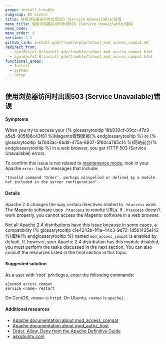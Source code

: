 ```yaml
---
group: install_trouble
subgroup: 02_access
title: 使用浏览器访问时出现503 (Service Unavailable)错误
menu_title: 使用浏览器访问时出现503 (Service Unavailable)错误
menu_node:
menu_order: 3
version: 2.1
github_link: install-gde/trouble/php/tshoot_mod_access_compat.md
redirect_from:
  - /guides/v1.0/install-gde/trouble/tshoot_mod_access_compat.html
  - /guides/v2.0/install-gde/trouble/tshoot_mod_access_compat.html
functional_areas:
  - Install
  - System
  - Setup
---
```



<h2 id="trouble-install-depend">使用浏览器访问时出现503 (Service Unavailable)错误</h2>

#### Symptoms

When you try to access your {% glossarytooltip 18b930cf-09cc-47c9-a5e5-905f86c43f81 %}Magento管理面板{% endglossarytooltip %} or {% glossarytooltip 1a70d3ac-6bd9-475a-8937-5f80ca785c14 %}网站前台{% endglossarytooltip %} in a web browser, you get HTTP 503 (Service Unavailable) errors.

To confirm this issue is not related to <a href="{{ page.baseurl }}/install-gde/install/cli/install-cli-subcommands.html#instgde-cli-maint-configphp">maintenance mode</a>, look in your Apache `error.log` for messages that include:

	"Invalid command 'Order', perhaps misspelled or defined by a module not included in the server configuration". 

#### Details

Apache 2.4 changes the way certain directives related to `.htaccess` work. The Magento software uses `.htaccess` to rewrite URLs. If `.htaccess` doesn't work properly, you cannot access the Magento software in a web browser.

Not all Apache 2.4 distributions have this issue because in some cases, a compatibility {% glossarytooltip c1e4242b-1f1a-44c3-9d72-1d5b1435e142 %}模块{% endglossarytooltip %} named `mod_access_compat` is enabled by default. If, however, your Apache 2.4 distribution has this module disabled, you must perform the tasks discussed in the next section. You can also consult the resources listed in the final section in this topic.

#### Suggested solution
As a user with 'root' privileges, enter the following commands:

	a2enmod access_compat
	service <name> restart

On CentOS, `<name>` is `httpd`. On Ubuntu, `<name>` is `apache2`.

#### Additional resources

*	<a href="http://httpd.apache.org/docs/current/mod/mod_access_compat.html" target="_blank">Apache documentation about mod_access_compat</a>
*	<a href="http://httpd.apache.org/docs/current/mod/mod_authz_host.html" target="_blank">Apache documentation about mod_authz_host</a>
*	<a href="http://docstore.mik.ua/orelly/linux/apache/ch05_06.htm" target="_blank">Order, Allow, Deny from the Apache Definitive Guide</a>
*	<a href="http://askubuntu.com/questions/335228/changes-in-apache-config-between-12-04-2-and-12-04-3-lts" target="_blank">askubuntu.com</a>
